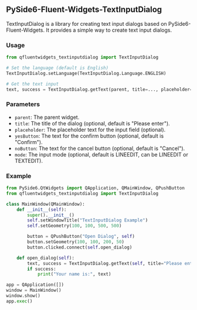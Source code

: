 ## PySide6-Fluent-Widgets-TextInputDialog

TextInputDialog is a library for creating text input dialogs based on PySide6-Fluent-Widgets. It provides a simple way to create text input dialogs.


### Usage

```python
from qfluentwidgets_textinputdialog import TextInputDialog

# Set the language (default is English)
TextInputDialog.setLanguage(TextInputDialog.Language.ENGLISH)

# Get the text input
text, success = TextInputDialog.getText(parent, title=..., placeholder=..., yesButton=..., noButton=..., mode=...)
```

### Parameters

- `parent`: The parent widget.
- `title`: The title of the dialog (optional, default is "Please enter").
- `placeholder`: The placeholder text for the input field (optional).
- `yesButton`: The text for the confirm button (optional, default is "Confirm").
- `noButton`: The text for the cancel button (optional, default is "Cancel").
- `mode`: The input mode (optional, default is LINEEDIT, can be LINEEDIT or TEXTEDIT).

### Example

```python
from PySide6.QtWidgets import QApplication, QMainWindow, QPushButton
from qfluentwidgets_textinputdialog import TextInputDialog

class MainWindow(QMainWindow):
    def __init__(self):
        super().__init__()
        self.setWindowTitle("TextInputDialog Example")
        self.setGeometry(100, 100, 500, 500)

        button = QPushButton("Open Dialog", self)
        button.setGeometry(100, 100, 200, 50)
        button.clicked.connect(self.open_dialog)

    def open_dialog(self):
        text, success = TextInputDialog.getText(self, title="Please enter your name", placeholder="Enter your name", yesButton="OK", noButton="Cancel")
        if success:
            print("Your name is:", text)

app = QApplication([])
window = MainWindow()
window.show()
app.exec()
```

